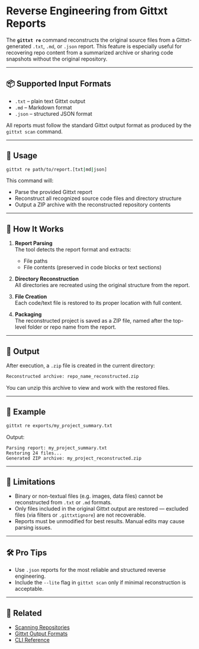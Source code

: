 # Reverse Engineering from Gittxt Reports

The **`gittxt re`** command reconstructs the original source files from a Gittxt-generated `.txt`, `.md`, or `.json` report. This feature is especially useful for recovering repo content from a summarized archive or sharing code snapshots without the original repository.

---

## 📦 Supported Input Formats

- `.txt` – plain text Gittxt output
- `.md` – Markdown format
- `.json` – structured JSON format

All reports must follow the standard Gittxt output format as produced by the `gittxt scan` command.

---

## 🚀 Usage

```bash
gittxt re path/to/report.[txt|md|json]
```

This command will:
- Parse the provided Gittxt report
- Reconstruct all recognized source code files and directory structure
- Output a ZIP archive with the reconstructed repository contents

---

## 🧠 How It Works

1. **Report Parsing**  
   The tool detects the report format and extracts:
   - File paths
   - File contents (preserved in code blocks or text sections)

2. **Directory Reconstruction**  
   All directories are recreated using the original structure from the report.

3. **File Creation**  
   Each code/text file is restored to its proper location with full content.

4. **Packaging**  
   The reconstructed project is saved as a ZIP file, named after the top-level folder or repo name from the report.

---

## 📁 Output

After execution, a `.zip` file is created in the current directory:

```bash
Reconstructed archive: repo_name_reconstructed.zip
```

You can unzip this archive to view and work with the restored files.

---

## 📌 Example

```bash
gittxt re exports/my_project_summary.txt
```

Output:

```
Parsing report: my_project_summary.txt
Restoring 24 files...
Generated ZIP archive: my_project_reconstructed.zip
```

---

## 🛑 Limitations

- Binary or non-textual files (e.g. images, data files) cannot be reconstructed from `.txt` or `.md` formats.
- Only files included in the original Gittxt output are restored — excluded files (via filters or `.gittxtignore`) are not recoverable.
- Reports must be unmodified for best results. Manual edits may cause parsing issues.

---

## 🛠️ Pro Tips

- Use `.json` reports for the most reliable and structured reverse engineering.
- Include the `--lite` flag in `gittxt scan` only if minimal reconstruction is acceptable.

---

## 🔗 Related

- [Scanning Repositories](scan.md)
- [Gittxt Output Formats](formats.md)
- [CLI Reference](cli_reference.md)

```

